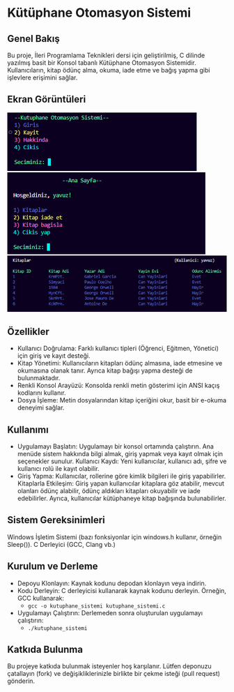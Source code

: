 # Kütüphane Otomasyon Sistemi

## Genel Bakış
Bu proje, İleri Programlama Teknikleri dersi için geliştirilmiş, C dilinde yazılmış basit bir Konsol tabanlı Kütüphane Otomasyon Sistemidir. Kullanıcıların, kitap ödünç alma, okuma, iade etme ve bağış yapma gibi işlevlere erişimini sağlar.

## Ekran Görüntüleri
![Kütüphane Otomasyon Sistemi](images/1.png)
![Kütüphane Otomasyon Sistemi](images/2.png)
![Kütüphane Otomasyon Sistemi](images/3.png)

## Özellikler
- Kullanıcı Doğrulama: Farklı kullanıcı tipleri (Öğrenci, Eğitmen, Yönetici) için giriş ve kayıt desteği.
- Kitap Yönetimi: Kullanıcıların kitapları ödünç almasına, iade etmesine ve okumasına olanak tanır. Ayrıca kitap bağışı yapma desteği de bulunmaktadır.
- Renkli Konsol Arayüzü: Konsolda renkli metin gösterimi için ANSI kaçış kodlarını kullanır.
- Dosya İşleme: Metin dosyalarından kitap içeriğini okur, basit bir e-okuma deneyimi sağlar.

## Kullanımı
- Uygulamayı Başlatın: Uygulamayı bir konsol ortamında çalıştırın. Ana menüde sistem hakkında bilgi almak, giriş yapmak veya kayıt olmak için seçenekler sunulur.
Kullanıcı Kaydı: Yeni kullanıcılar, kullanıcı adı, şifre ve kullanıcı rolü ile kayıt olabilir.
- Giriş Yapma: Kullanıcılar, rollerine göre kimlik bilgileri ile giriş yapabilirler.
Kitaplarla Etkileşim: Giriş yapan kullanıcılar kitaplara göz atabilir, mevcut olanları ödünç alabilir, ödünç aldıkları kitapları okuyabilir ve iade edebilirler. Ayrıca, kullanıcılar kütüphaneye kitap bağışında bulunabilirler.

## Sistem Gereksinimleri
Windows İşletim Sistemi (bazı fonksiyonlar için windows.h kullanır, örneğin Sleep()).
C Derleyici (GCC, Clang vb.)

## Kurulum ve Derleme
- Depoyu Klonlayın: Kaynak kodunu depodan klonlayın veya indirin.
- Kodu Derleyin: C derleyicisi kullanarak kaynak kodunu derleyin. Örneğin, GCC kullanarak:
    - `gcc -o kutuphane_sistemi kutuphane_sistemi.c`
- Uygulamayı Çalıştırın: Derlemeden sonra oluşturulan uygulamayı çalıştırın:
    - `./kutuphane_sistemi`

## Katkıda Bulunma
Bu projeye katkıda bulunmak isteyenler hoş karşılanır. Lütfen deponuzu çatallayın (fork) ve değişikliklerinizle birlikte bir çekme isteği (pull request) gönderin.
